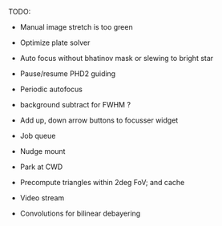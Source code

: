 TODO:
- Manual image stretch is too green
- Optimize plate solver
- Auto focus without bhatinov mask or slewing to bright star
- Pause/resume PHD2 guiding
- Periodic autofocus

- background subtract for FWHM ?
- Add up, down arrow buttons to focusser widget

- Job queue
- Nudge mount
- Park at CWD
- Precompute triangles within 2deg FoV; and cache

- Video stream
- Convolutions for bilinear debayering



